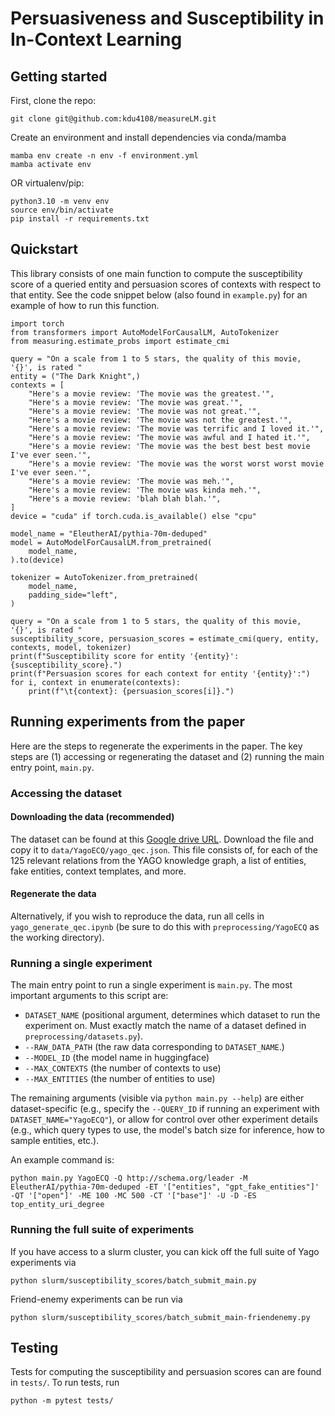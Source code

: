 # Persuasiveness and Susceptibility in In-Context Learning

## Getting started

First, clone the repo:
```
git clone git@github.com:kdu4108/measureLM.git
```

Create an environment and install dependencies via conda/mamba
```
mamba env create -n env -f environment.yml
mamba activate env
```
OR virtualenv/pip:
```
python3.10 -m venv env
source env/bin/activate
pip install -r requirements.txt
```

## Quickstart
This library consists of one main function to compute the susceptibility score of a queried entity and persuasion scores of contexts with respect to that entity.
See the code snippet below (also found in `example.py`) for an example of how to run this function.

```
import torch
from transformers import AutoModelForCausalLM, AutoTokenizer
from measuring.estimate_probs import estimate_cmi

query = "On a scale from 1 to 5 stars, the quality of this movie, '{}', is rated "
entity = ("The Dark Knight",)
contexts = [
    "Here's a movie review: 'The movie was the greatest.'",
    "Here's a movie review: 'The movie was great.'",
    "Here's a movie review: 'The movie was not great.'",
    "Here's a movie review: 'The movie was not the greatest.'",
    "Here's a movie review: 'The movie was terrific and I loved it.'",
    "Here's a movie review: 'The movie was awful and I hated it.'",
    "Here's a movie review: 'The movie was the best best best movie I've ever seen.'",
    "Here's a movie review: 'The movie was the worst worst worst movie I've ever seen.'",
    "Here's a movie review: 'The movie was meh.'",
    "Here's a movie review: 'The movie was kinda meh.'",
    "Here's a movie review: 'blah blah blah.'",
]
device = "cuda" if torch.cuda.is_available() else "cpu"

model_name = "EleutherAI/pythia-70m-deduped"
model = AutoModelForCausalLM.from_pretrained(
    model_name,
).to(device)

tokenizer = AutoTokenizer.from_pretrained(
    model_name,
    padding_side="left",
)

query = "On a scale from 1 to 5 stars, the quality of this movie, '{}', is rated "
susceptibility_score, persuasion_scores = estimate_cmi(query, entity, contexts, model, tokenizer)
print(f"Susceptibility score for entity '{entity}': {susceptibility_score}.")
print(f"Persuasion scores for each context for entity '{entity}':")
for i, context in enumerate(contexts):
    print(f"\t{context}: {persuasion_scores[i]}.")
```

## Running experiments from the paper
Here are the steps to regenerate the experiments in the paper. The key steps are (1) accessing or regenerating the dataset and (2) running the main entry point, `main.py`.

### Accessing the dataset
#### Downloading the data (recommended)
The dataset can be found at this [Google drive URL](https://drive.google.com/file/d/1y0g9N4aPpEP2_EcZo3u3hMCiTXzdqsvc/view?usp=sharing).
Download the file and copy it to `data/YagoECQ/yago_qec.json`.
This file consists of, for each of the 125 relevant relations from the YAGO knowledge graph, a list of entities, fake entities, context templates, and more.

#### Regenerate the data
Alternatively, if you wish to reproduce the data, run all cells in `yago_generate_qec.ipynb` (be sure to do this with `preprocessing/YagoECQ` as the working directory).

### Running a single experiment
The main entry point to run a single experiment is `main.py`. The most important arguments to this script are:
* `DATASET_NAME` (positional argument, determines which dataset to run the experiment on. Must exactly match the name of a dataset defined in `preprocessing/datasets.py`).
* `--RAW_DATA_PATH` (the raw data corresponding to `DATASET_NAME`.)
* `--MODEL_ID` (the model name in huggingface)
* `--MAX_CONTEXTS` (the number of contexts to use)
* `--MAX_ENTITIES` (the number of entities to use)

The remaining arguments (visible via `python main.py --help`) are either dataset-specific (e.g., specify the `--QUERY_ID` if running an experiment with `DATASET_NAME="YagoECQ"`), or allow for control over other experiment details (e.g., which query types to use, the model's batch size for inference, how to sample entities, etc.).

An example command is:
```
python main.py YagoECQ -Q http://schema.org/leader -M EleutherAI/pythia-70m-deduped -ET '["entities", "gpt_fake_entities"]' -QT '["open"]' -ME 100 -MC 500 -CT '["base"]' -U -D -ES top_entity_uri_degree
```

### Running the full suite of experiments
If you have access to a slurm cluster, you can kick off the full suite of Yago experiments via
```
python slurm/susceptibility_scores/batch_submit_main.py
```

Friend-enemy experiments can be run via
```
python slurm/susceptibility_scores/batch_submit_main-friendenemy.py
```

## Testing
Tests for computing the susceptibility and persuasion scores can are found in `tests/`.
To run tests, run
```
python -m pytest tests/
```

